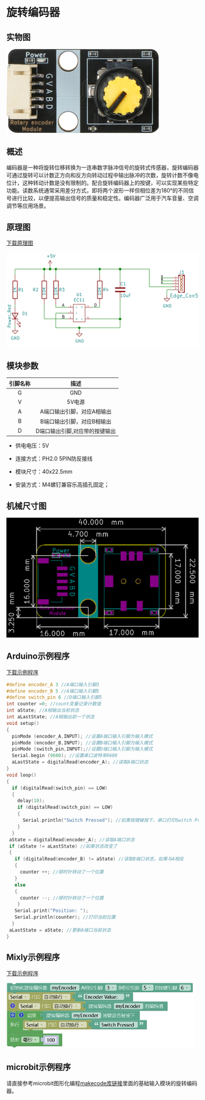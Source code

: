 # 旋转编码器

## 实物图

<img src="rotary_encoder_module/rotary_encoder_module.png" alt="实物图" style="zoom: 50%;" />

##  概述

​		编码器是一种将旋转位移转换为一连串数字脉冲信号的旋转式传感器，旋转编码器可通过旋转可以计数正方向和反方向转动过程中输出脉冲的次数，旋转计数不像电位计，这种转动计数是没有限制的。配合旋转编码器上的按键，可以实现某些特定功能。读数系统通常采用差分方式，即将两个波形一样但相位差为180°的不同信号进行比较，以便提高输出信号的质量和稳定性。编码器广泛用于汽车音量、空调调节等应用场景。

## 原理图

 [下载原理图](rotary_encoder_module/rotary_encoder_module_schematic.pdf)

<img src="rotary_encoder_module/rotary_encoder_module_schematic.png" alt="原理图" style="zoom: 67%;" />

## 模块参数

| 引脚名称 |              描述              |
| :------: | :----------------------------: |
|    G     |              GND               |
|    V     |             5V电源             |
|    A     |   A端口输出引脚，对应A相输出   |
|    B     |   B端口输出引脚，对应B相输出   |
|    D     | D端口输出引脚,对应带的按键输出 |

- 供电电压：5V

- 连接方式：PH2.0 5PIN防反接线

- 模块尺寸：40x22.5mm

- 安装方式：M4螺钉兼容乐高插孔固定；

## 机械尺寸图

<img src="rotary_encoder_module/rotary_encoder_module_assembly.png" alt="机械尺寸图" style="zoom:67%;" />

## Arduino示例程序

[下载示例程序](rotary_encoder_module/rotary_encoder_module.zip)

```c
#define encoder_A 3 //A端口输入引脚3
#define encoder_B 5 //A端口输入引脚5
#define switch_pin 6 //D端口输入引脚5
int counter =0; //count变量记录计数值
int aState; //A相输出当前状态
int aLastState; //A相输出前一个状态 
void setup() 
{
  pinMode (encoder_A,INPUT); //设置A端口输入引脚为输入模式
  pinMode (encoder_B,INPUT); //设置B端口输入引脚为输入模式
  pinMode (switch_pin,INPUT);//设置D端口输入引脚为输入模式  
  Serial.begin (9600); //设置串口波特率9600
  aLastState = digitalRead(encoder_A); //读取A端口状态
}
void loop() 
{
  if (digitalRead(switch_pin) == LOW)
  {
    delay(10);
    if (digitalRead(switch_pin) == LOW)
    {
      Serial.println("Switch Pressed"); //如果按键被按下，串口打印Switch Pressed 
    }
  }    
 aState = digitalRead(encoder_A); //读取A端口状态
 if (aState != aLastState) //如果状态改变了
 {     
   if (digitalRead(encoder_B) != aState) //读取B端口状态，如果与A相反
   {
     counter ++; //顺时针转动了一个位置
   } 
   else 
   {
     counter --; //顺时针转动了一个位置
    }
   Serial.print("Position: ");
   Serial.println(counter); //打印当前位置
  }
 aLastState = aState; //更新A端口当前状态
}
```
## Mixly示例程序

[下载示例程序](rotary_encoder_module/rotary_encoder_Mixly_demo.zip)

<img src="rotary_encoder_module/Mixly_demo.png" alt="机械尺寸图" style="zoom:67%;" />

## microbit示例程序

请直接参考microbit图形化编程[makecode库链接](https://github.com/emakefun/pxt-sensorbit)里面的基础输入模块的旋转编码器。